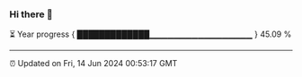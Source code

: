 ### Hi there 👋

⏳ Year progress { █████████████▁▁▁▁▁▁▁▁▁▁▁▁▁▁▁▁▁ } 45.09 %

---

⏰ Updated on Fri, 14 Jun 2024 00:53:17 GMT
